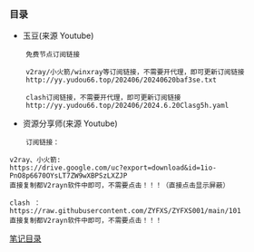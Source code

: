 ### 目录

- 玉豆(来源 Youtube)

```
    免费节点订阅链接

    v2ray/小火箭/winxray等订阅链接，不需要开代理，即可更新订阅链接
    http://yy.yudou66.top/202406/20240620baf3se.txt

    clash订阅链接，不需要开代理，即可更新订阅链接
    http://yy.yudou66.top/202406/2024.6.20Clasg5h.yaml

```

- 资源分享师(来源 Youtube)

```
    订阅链接：

v2ray、小火箭:
https://drive.google.com/uc?export=download&id=1io-PnO8p6670OYsLT7ZW9wXBPSzLXZJP
直接复制都V2rayn软件中即可，不需要点击！！！（直接点击显示屏蔽）

clash ：
https://raw.githubusercontent.com/ZYFXS/ZYFXS001/main/101
直接复制都V2rayn软件中即可，不需要点击！！！

```

[笔记目录](../../README.md)
